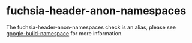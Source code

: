 # fuchsia-header-anon-namespaces

The fuchsia-header-anon-namespaces check is an alias, please see
[google-build-namespace](google-build-namespaces.html) for more
information.
